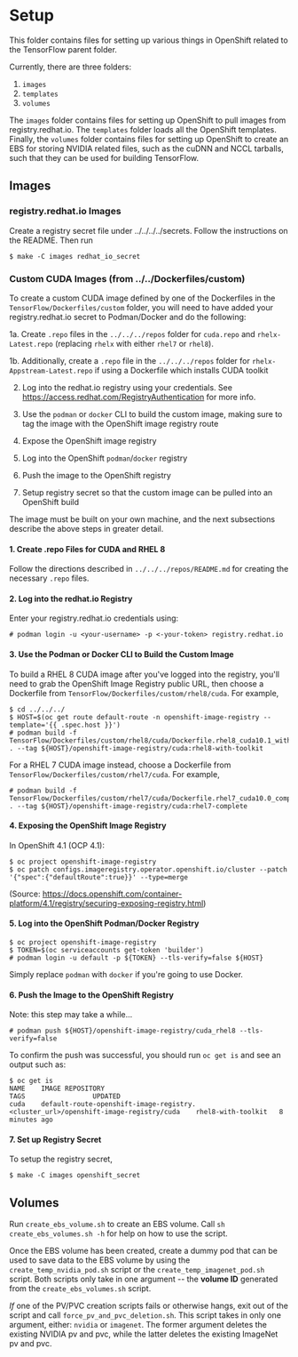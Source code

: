 # Setup

This folder contains files for setting up various things in OpenShift related to the TensorFlow parent folder.

Currently, there are three folders:

  1. `images`
  2. `templates`
  3. `volumes`

The `images` folder contains files for setting up OpenShift to pull images from registry.redhat.io. The `templates` folder loads all the OpenShift templates. Finally, the `volumes` folder contains files for setting up OpenShift to create an EBS for storing NVIDIA related files, such as the cuDNN and NCCL tarballs, such that they can be used for building TensorFlow.

## Images


### registry.redhat.io Images

Create a registry secret file under ../../../../secrets. Follow the instructions on the README. Then run

```
$ make -C images redhat_io_secret
```

### Custom CUDA Images (from ../../Dockerfiles/custom)

To create a custom CUDA image defined by one of the Dockerfiles in the `TensorFlow/Dockerfiles/custom` folder, you will need to have added your registry.redhat.io secret to Podman/Docker and do the following:

1a. Create `.repo` files in the `../../../repos` folder for `cuda.repo` and `rhelx-Latest.repo` (replacing `rhelx` with either `rhel7` or `rhel8`).

1b. Additionally, create a `.repo` file in the `../../../repos` folder for `rhelx-Appstream-Latest.repo` if using a Dockerfile which installs CUDA toolkit

2. Log into the redhat.io registry using your credentials. See https://access.redhat.com/RegistryAuthentication for more info.

3. Use the `podman` or `docker` CLI to build the custom image, making sure to tag the image with the OpenShift image registry route

4. Expose the OpenShift image registry

5. Log into the OpenShift `podman`/`docker` registry

6. Push the image to the OpenShift registry

7. Setup registry secret so that the custom image can be pulled into an OpenShift build

The image must be built on your own machine, and the next subsections describe the above steps in greater detail.

#### 1. Create .repo Files for CUDA and RHEL 8

Follow the directions described in `../../../repos/README.md` for creating the necessary `.repo` files.

#### 2. Log into the redhat.io Registry

Enter your registry.redhat.io credentials using:

```
# podman login -u <your-username> -p <-your-token> registry.redhat.io
```

#### 3. Use the Podman or Docker CLI to Build the Custom Image

To build a RHEL 8 CUDA image after you've logged into the registry, you'll need to grab the OpenShift Image Registry public URL, then choose a Dockerfile from `TensorFlow/Dockerfiles/custom/rhel8/cuda`. For example,

```
$ cd ../../../
$ HOST=$(oc get route default-route -n openshift-image-registry --template='{{ .spec.host }}')
# podman build -f TensorFlow/Dockerfiles/custom/rhel8/cuda/Dockerfile.rhel8_cuda10.1_with_toolkit . --tag ${HOST}/openshift-image-registry/cuda:rhel8-with-toolkit
```

For a RHEL 7 CUDA image instead, choose a Dockerfile from `TensorFlow/Dockerfiles/custom/rhel7/cuda`. For example,

```
# podman build -f TensorFlow/Dockerfiles/custom/rhel7/cuda/Dockerfile.rhel7_cuda10.0_complete . --tag ${HOST}/openshift-image-registry/cuda:rhel7-complete
```

#### 4. Exposing the OpenShift Image Registry

In OpenShift 4.1 (OCP 4.1):

```
$ oc project openshift-image-registry
$ oc patch configs.imageregistry.operator.openshift.io/cluster --patch '{"spec":{"defaultRoute":true}}' --type=merge
```

(Source: https://docs.openshift.com/container-platform/4.1/registry/securing-exposing-registry.html)

#### 5. Log into the OpenShift Podman/Docker Registry

```
$ oc project openshift-image-registry
$ TOKEN=$(oc serviceaccounts get-token 'builder')
# podman login -u default -p ${TOKEN} --tls-verify=false ${HOST}
```

Simply replace `podman` with `docker` if you're going to use Docker.

#### 6. Push the Image to the OpenShift Registry

Note: this step may take a while...

```
# podman push ${HOST}/openshift-image-registry/cuda_rhel8 --tls-verify=false
```

To confirm the push was successful, you should run `oc get is` and see an output such as:

```
$ oc get is
NAME    IMAGE REPOSITORY                                                                      TAGS                 UPDATED
cuda    default-route-openshift-image-registry.<cluster_url>/openshift-image-registry/cuda    rhel8-with-toolkit   8 minutes ago
```

#### 7. Set up Registry Secret

To setup the registry secret,

```
$ make -C images openshift_secret
```

## Volumes

Run `create_ebs_volume.sh` to create an EBS volume. Call `sh create_ebs_volumes.sh -h` for help on how to use the script. 

Once the EBS volume has been created, create a dummy pod that can be used to save data to the EBS volume by using the `create_temp_nvidia_pod.sh` script or the `create_temp_imagenet_pod.sh` script. Both scripts only take in one argument -- the **volume ID** generated from the `create_ebs_volumes.sh` script.

*If* one of the PV/PVC creation scripts fails or otherwise hangs, exit out of the script and call `force_pv_and_pvc_deletion.sh`. This script takes in only one argument, either: `nvidia` or `imagenet`. The former argument deletes the existing NVIDIA pv and pvc, while the latter deletes the existing ImageNet pv and pvc.
